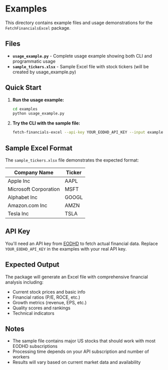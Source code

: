 # Examples

This directory contains example files and usage demonstrations for the `FetchFinancialsExcel` package.

## Files

- **`usage_example.py`** - Complete usage example showing both CLI and programmatic usage
- **`sample_tickers.xlsx`** - Sample Excel file with stock tickers (will be created by usage_example.py)

## Quick Start

1. **Run the usage example:**
   ```bash
   cd examples
   python usage_example.py
   ```

2. **Try the CLI with the sample file:**
   ```bash
   fetch-financials-excel --api-key YOUR_EODHD_API_KEY --input examples/sample_tickers.xlsx --output results.xlsx
   ```

## Sample Excel Format

The `sample_tickers.xlsx` file demonstrates the expected format:

| Company Name | Ticker |
|--------------|--------|
| Apple Inc | AAPL |
| Microsoft Corporation | MSFT |
| Alphabet Inc | GOOGL |
| Amazon.com Inc | AMZN |
| Tesla Inc | TSLA |

## API Key

You'll need an API key from [EODHD](https://eodhd.com/) to fetch actual financial data. Replace `YOUR_EODHD_API_KEY` in the examples with your real API key.

## Expected Output

The package will generate an Excel file with comprehensive financial analysis including:

- Current stock prices and basic info
- Financial ratios (P/E, ROCE, etc.)
- Growth metrics (revenue, EPS, etc.)
- Quality scores and rankings
- Technical indicators

## Notes

- The sample file contains major US stocks that should work with most EODHD subscriptions
- Processing time depends on your API subscription and number of workers
- Results will vary based on current market data and availability 